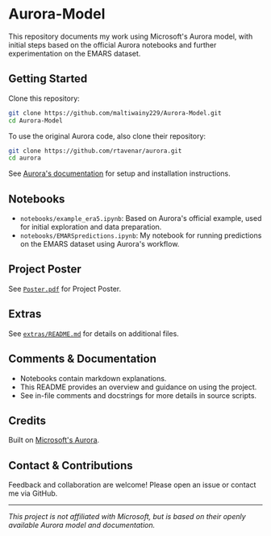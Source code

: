 # Aurora-Model

This repository documents my work using Microsoft's Aurora model, with initial steps based on the official Aurora notebooks and further experimentation on the EMARS dataset.

## Getting Started

Clone this repository:

```bash
git clone https://github.com/maltiwainy229/Aurora-Model.git
cd Aurora-Model
```

To use the original Aurora code, also clone their repository:

```bash
git clone https://github.com/rtavenar/aurora.git
cd aurora
```
See [Aurora's documentation](https://microsoft.github.io/aurora/intro.html) for setup and installation instructions.

## Notebooks

- `notebooks/example_era5.ipynb`: Based on Aurora's official example, used for initial exploration and data preparation.
- `notebooks/EMARSpredictions.ipynb`: My notebook for running predictions on the EMARS dataset using Aurora's workflow.

## Project Poster

See [`Poster.pdf`](Poster.pdf) for Project Poster.
  
## Extras
  
See [`extras/README.md`](extras/README.md) for details on additional files.

## Comments & Documentation

- Notebooks contain markdown explanations.
- This README provides an overview and guidance on using the project.
- See in-file comments and docstrings for more details in source scripts.

## Credits

Built on [Microsoft's Aurora](https://github.com/microsoft/aurora).

## Contact & Contributions

Feedback and collaboration are welcome! Please open an issue or contact me via GitHub.

---

*This project  is not affiliated with Microsoft, but is based on their openly available Aurora model and documentation.*
